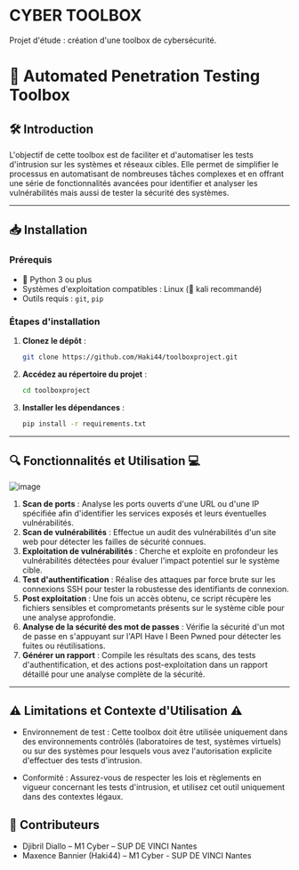 # CYBER TOOLBOX
Projet d'étude : création d'une toolbox de cybersécurité.

# 🔐 Automated Penetration Testing Toolbox

## 🛠 Introduction

L'objectif de cette toolbox est de faciliter et d'automatiser les tests d'intrusion sur les systèmes et réseaux cibles. Elle permet de simplifier le processus en automatisant de nombreuses tâches complexes et en offrant une série de fonctionnalités avancées pour identifier et analyser les vulnérabilités mais aussi de tester la sécurité des systèmes.

---

## 📥 Installation

### Prérequis

- 🐍 Python 3 ou plus
- Systèmes d'exploitation compatibles : Linux (🐉 kali recommandé)
- Outils requis : `git`, `pip`

### Étapes d'installation

1. **Clonez le dépôt** :
   ```bash
   git clone https://github.com/Haki44/toolboxproject.git
2. **Accédez au répertoire du projet** :
   ```bash
   cd toolboxproject
3. **Installer les dépendances** :
   ```bash
   pip install -r requirements.txt

---

## 🔍 Fonctionnalités et Utilisation 💻
![image](https://github.com/user-attachments/assets/64b0d59d-95d0-499d-963e-4507a8314065)

1. **Scan de ports** :
   Analyse les ports ouverts d'une URL ou d'une IP spécifiée afin d'identifier les services exposés et leurs éventuelles vulnérabilités.
2. **Scan de vulnérabilités** :
   Effectue un audit des vulnérabilités d'un site web pour détecter les failles de sécurité connues.
3. **Exploitation de vulnérabilités** :
   Cherche et exploite en profondeur les vulnérabilités détectées pour évaluer l'impact potentiel sur le système cible.
4. **Test d'authentification** :
   Réalise des attaques par force brute sur les connexions SSH pour tester la robustesse des identifiants de connexion.
5. **Post exploitation** :
   Une fois un accès obtenu, ce script récupère les fichiers sensibles et comprometants présents sur le système cible pour une analyse approfondie.
6. **Analyse de la sécurité des mot de passes** :
   Vérifie la sécurité d'un mot de passe en s'appuyant sur l'API Have I Been Pwned pour détecter les fuites ou réutilisations.
7. **Générer un rapport** :
   Compile les résultats des scans, des tests d'authentification, et des actions post-exploitation dans un rapport détaillé pour une analyse complète de la sécurité.
   
---

## ⚠️ Limitations et Contexte d'Utilisation ⚠️

- Environnement de test : Cette toolbox doit être utilisée uniquement dans des environnements contrôlés (laboratoires de test, systèmes virtuels) ou sur des systèmes pour lesquels vous avez l'autorisation explicite d'effectuer des tests d'intrusion.

- Conformité : Assurez-vous de respecter les lois et règlements en vigueur concernant les tests d'intrusion, et utilisez cet outil uniquement dans des contextes légaux.

## 👥 Contributeurs
- Djibril Diallo – M1 Cyber – SUP DE VINCI Nantes
- Maxence Bannier (Haki44) – M1 Cyber - SUP DE VINCI Nantes













